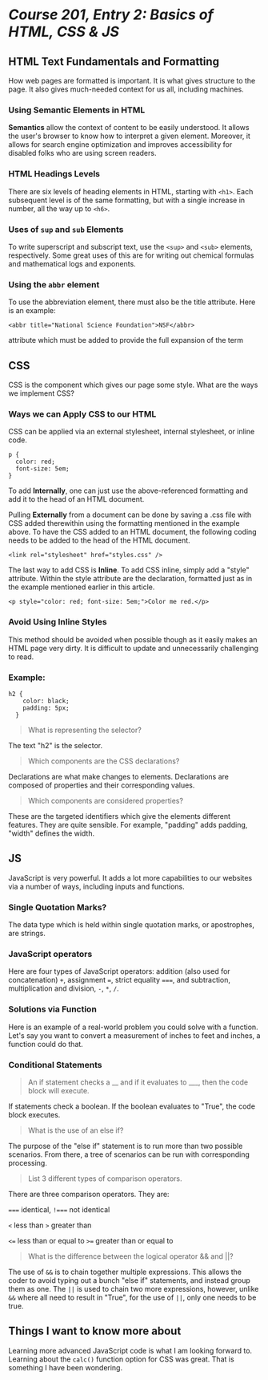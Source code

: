 # *Course 201, Entry 2: Basics of HTML, CSS & JS*

## HTML Text Fundamentals and Formatting

How web pages are formatted is important. It is what gives structure to the page. It also gives much-needed context for us all, including machines.

### Using Semantic Elements in HTML

**Semantics** allow the context of content to be easily understood. It allows the user's browser to know how to interpret a given element. Moreover, it allows for search engine optimization and improves accessibility for disabled folks who are using screen readers.

### HTML Headings Levels
There are six levels of heading elements in HTML, starting with `<h1>`. Each subsequent level is of the same formatting, but with a single increase in number, all the way up to `<h6>`.

### Uses of `sup` and `sub` Elements

To write superscript and subscript text, use the `<sup>` and `<sub>` elements, respectively. Some great uses of this are for writing out chemical formulas and mathematical logs and exponents.


### Using the `abbr` element
To use the abbreviation element, there must also be the title attribute. Here is an example:

```
<abbr title="National Science Foundation">NSF</abbr>
```
attribute which must be added to provide the full expansion of the term

## CSS
CSS is the component which gives our page some style. What are the ways we implement CSS?

### Ways we can Apply CSS to our HTML

CSS can be applied via an external stylesheet, internal stylesheet, or inline code.

```
p {
  color: red;
  font-size: 5em;
}
```

To add **Internally**, one can just use the above-referenced formatting and add it to the head of an HTML document.

Pulling **Externally** from a document can be done by saving a .css file with CSS added therewithin using the formatting mentioned in the example above. To have the CSS added to an HTML document, the following coding needs to be added to the head of the HTML document.

```
<link rel="stylesheet" href="styles.css" />
```

The last way to add CSS is **Inline**. To add CSS inline, simply add a "style" attribute. Within the style attribute are the declaration, formatted just as in the example mentioned earlier in this article.

```
<p style="color: red; font-size: 5em;">Color me red.</p>
```

### Avoid Using Inline Styles

This method should be avoided when possible though as it easily makes an HTML page very dirty. It is difficult to update and unnecessarily challenging to read.


### Example:

```
h2 {
    color: black;
    padding: 5px;
  }
```

>What is representing the selector?

The text "h2" is the selector.

>Which components are the CSS declarations?

Declarations are what make changes to elements. Declarations are composed of properties and their corresponding values.

>Which components are considered properties?

These are the targeted identifiers which give the elements different features. They are quite sensible. For example, "padding" adds padding, "width" defines the width.

## JS

JavaScript is very powerful. It adds a lot more capabilities to our websites via a number of ways, including inputs and functions.

### Single Quotation Marks?
The data type which is held within single quotation marks, or apostrophes, are strings.

### JavaScript operators
Here are four types of JavaScript operators: addition (also used for concatenation) `+`, assignment `=`, strict equality `===`, and subtraction, multiplication and division, `-`, `*`, `/`.

### Solutions via Function
Here is an example of a real-world problem you could solve with a function. Let's say you want to convert a measurement of inches to feet and inches, a function could do that.


### Conditional Statements

>An if statement checks a __ and if it evaluates to ___, then the code block will execute.

If statements check a boolean. If the boolean evaluates to "True", the code block executes.

>What is the use of an else if?

The purpose of the "else if" statement is to run more than two possible scenarios. From there, a tree of scenarios can be run with corresponding processing.

>List 3 different types of comparison operators.

 There are three comparison operators. They are:

`===` identical, `!===` not identical

`<` less than `>` greater than

`<=` less than or equal to `>=` greater than or equal to

>What is the difference between the logical operator && and ||?

The use of `&&` is to chain together multiple expressions. This allows the coder to avoid typing out a bunch "else if" statements, and instead group them as one. The `||` is used to chain two more expressions, however, unlike `&&` where all need to result in "True", for the use of `||`, only one needs to be true.

## Things I want to know more about

Learning more advanced JavaScript code is what I am looking forward to. Learning about the `calc()` function option for CSS was great. That is something I have been wondering.
